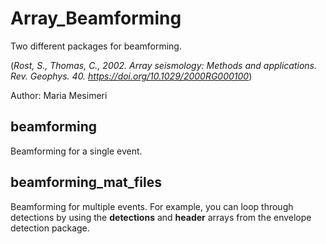 # Array_Beamforming

Two different packages for beamforming.

(*Rost, S., Thomas, C., 2002. Array seismology: Methods and applications. Rev. Geophys. 40. https://doi.org/10.1029/2000RG000100*)

Author: Maria Mesimeri

## beamforming
Beamforming for a single event.

## beamforming_mat_files
Beamforming for multiple events. 
For example, you can loop through detections by using the **detections** and **header** arrays from the envelope detection package. 

